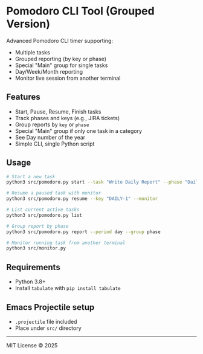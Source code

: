 # Pomodoro CLI Tool (Grouped Version)

Advanced Pomodoro CLI timer supporting:
- Multiple tasks
- Grouped reporting (by key or phase)
- Special "Main" group for single tasks
- Day/Week/Month reporting
- Monitor live session from another terminal

## Features

- Start, Pause, Resume, Finish tasks
- Track phases and keys (e.g., JIRA tickets)
- Group reports by `key` or `phase`
- Special "Main" group if only one task in a category
- See Day number of the year
- Simple CLI, single Python script

## Usage

```bash
# Start a new task
python3 src/pomodoro.py start --task "Write Daily Report" --phase "Daily" --key "DAILY-1"

# Resume a paused task with monitor
python3 src/pomodoro.py resume --key "DAILY-1" --monitor

# List current active tasks
python3 src/pomodoro.py list

# Group report by phase
python3 src/pomodoro.py report --period day --group phase

# Monitor running task from another terminal
python3 src/monitor.py
```

## Requirements
- Python 3.8+
- Install `tabulate` with `pip install tabulate`

## Emacs Projectile setup
- `.projectile` file included
- Place under `src/` directory

---
MIT License © 2025
